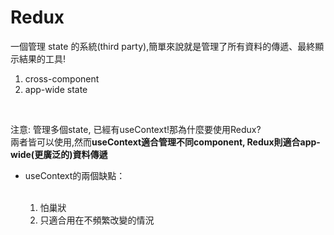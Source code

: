 <h1>Redux</h1>
一個管理 state 的系統(third party),簡單來說就是管理了所有資料的傳遞、最終顯示結果的工具!<br/>
<ol>
  <li> cross-component</li>
  <li> app-wide state </li>
</ol>
<br/>

注意: 管理多個state, 已經有useContext!那為什麼要使用Redux?<br/>
兩者皆可以使用,然而<strong>useContext適合管理不同component,  Redux則適合app-wide(更廣泛的)資料傳遞</strong><br/>
<ul><li>useContext的兩個缺點：</li><br/>
<ol>
  <li> 怕巢狀</li>
  <li> 只適合用在不頻繁改變的情況 </li>
</ol>
</ul>
